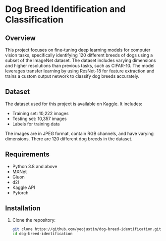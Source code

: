 # Dog Breed Identification and Classification

## Overview

This project focuses on fine-tuning deep learning models for computer vision tasks, specifically identifying 120 different breeds of dogs using a subset of the ImageNet dataset. The dataset includes varying dimensions and higher resolutions than previous tasks, such as CIFAR-10. The model leverages transfer learning by using ResNet-18 for feature extraction and trains a custom output network to classify dog breeds accurately.

## Dataset

The dataset used for this project is available on Kaggle. It includes:
- Training set: 10,222 images
- Testing set: 10,357 images
- Labels for training data

The images are in JPEG format, contain RGB channels, and have varying dimensions. There are 120 different dog breeds in the dataset.

## Requirements
- Python 3.8 and above
- MXNet
- Gluon
- d2l
- Kaggle API
- Pytorch

## Installation

1. Clone the repository:
   ```bash
   git clone https://github.com/yeojustin/dog-breed-identification.git
   cd dog-breed-identification
